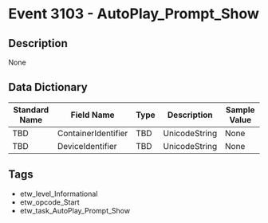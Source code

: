 # Event 3103 - AutoPlay_Prompt_Show

## Description
None

## Data Dictionary
|Standard Name|Field Name|Type|Description|Sample Value|
|---|---|---|---|---|
|TBD|ContainerIdentifier|TBD|UnicodeString|None|None|
|TBD|DeviceIdentifier|TBD|UnicodeString|None|None|

## Tags
* etw_level_Informational
* etw_opcode_Start
* etw_task_AutoPlay_Prompt_Show